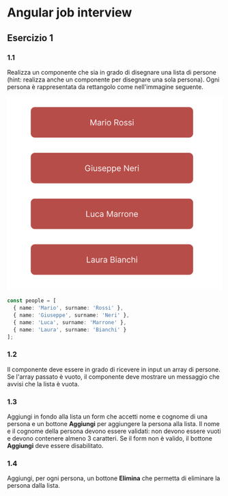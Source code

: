 # Angular job interview

## Esercizio 1

### 1.1

Realizza un componente che sia in grado di disegnare una lista di persone (hint: realizza anche un componente per disegnare una sola persona). Ogni persona è rappresentata da rettangolo come nell'immagine seguente.

![lista di persone](image-1.png)

```typescript
const people = [
  { name: 'Mario', surname: 'Rossi' },
  { name: 'Giuseppe', surname: 'Neri' },
  { name: 'Luca', surname: 'Marrone' },
  { name: 'Laura', surname: 'Bianchi' }
];
```

### 1.2

Il componente deve essere in grado di ricevere in input un array di persone. Se l'array passato è vuoto, il componente deve mostrare un messaggio che avvisi che la lista è vuota.

### 1.3

Aggiungi in fondo alla lista un form che accetti nome e cognome di una persona e un bottone **Aggiungi** per aggiungere la persona alla lista.
Il nome e il cognome della persona devono essere validati: non devono essere vuoti e devono contenere almeno 3 caratteri. Se il form non è valido, il bottone **Aggiungi** deve essere disabilitato.

### 1.4

Aggiungi, per ogni persona, un bottone **Elimina** che permetta di eliminare la persona dalla lista.
